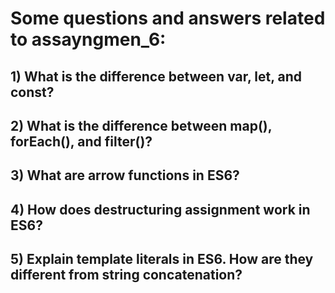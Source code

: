 # Some questions and answers related to assayngmen_6:

## 1) What is the difference between var, let, and const?

## 2) What is the difference between map(), forEach(), and filter()? 

## 3) What are arrow functions in ES6?

## 4) How does destructuring assignment work in ES6?

## 5) Explain template literals in ES6. How are they different from string concatenation?
